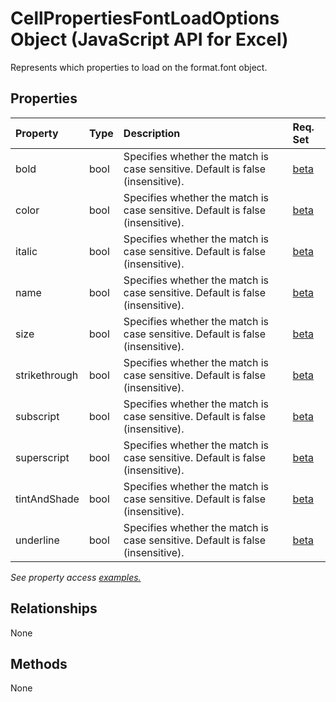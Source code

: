 # CellPropertiesFontLoadOptions Object (JavaScript API for Excel)

Represents which properties to load on the format.font object.

## Properties

| Property	   | Type	|Description| Req. Set|
|:---------------|:--------|:----------|:----|
|bold|bool|Specifies whether the match is case sensitive. Default is false (insensitive).|[beta](../requirement-sets/excel-api-requirement-sets.md)|
|color|bool|Specifies whether the match is case sensitive. Default is false (insensitive).|[beta](../requirement-sets/excel-api-requirement-sets.md)|
|italic|bool|Specifies whether the match is case sensitive. Default is false (insensitive).|[beta](../requirement-sets/excel-api-requirement-sets.md)|
|name|bool|Specifies whether the match is case sensitive. Default is false (insensitive).|[beta](../requirement-sets/excel-api-requirement-sets.md)|
|size|bool|Specifies whether the match is case sensitive. Default is false (insensitive).|[beta](../requirement-sets/excel-api-requirement-sets.md)|
|strikethrough|bool|Specifies whether the match is case sensitive. Default is false (insensitive).|[beta](../requirement-sets/excel-api-requirement-sets.md)|
|subscript|bool|Specifies whether the match is case sensitive. Default is false (insensitive).|[beta](../requirement-sets/excel-api-requirement-sets.md)|
|superscript|bool|Specifies whether the match is case sensitive. Default is false (insensitive).|[beta](../requirement-sets/excel-api-requirement-sets.md)|
|tintAndShade|bool|Specifies whether the match is case sensitive. Default is false (insensitive).|[beta](../requirement-sets/excel-api-requirement-sets.md)|
|underline|bool|Specifies whether the match is case sensitive. Default is false (insensitive).|[beta](../requirement-sets/excel-api-requirement-sets.md)|

_See property access [examples.](#property-access-examples)_

## Relationships
None


## Methods
None

